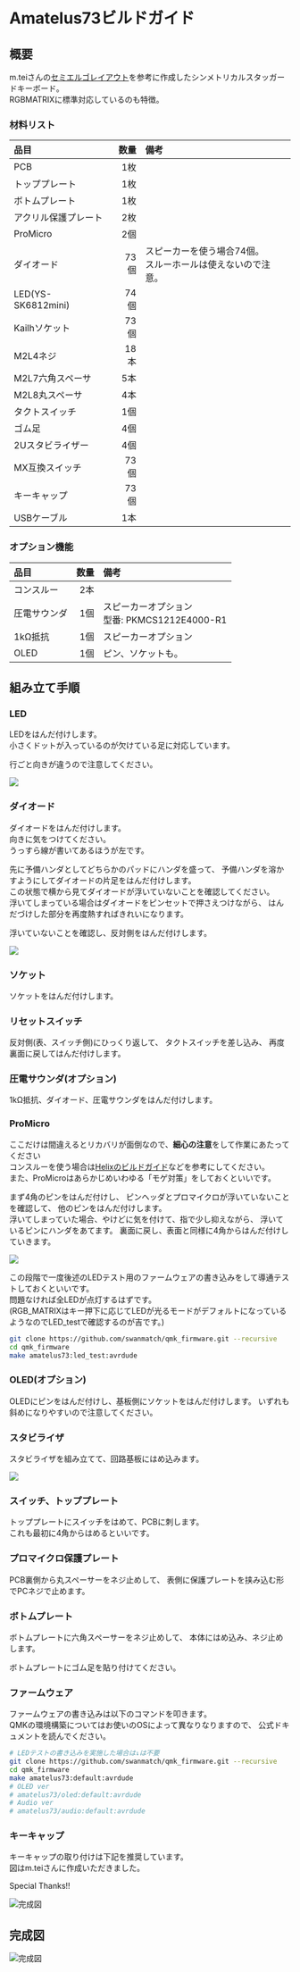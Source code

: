 # Amatelus73ビルドガイド

## 概要

m.teiさんの[セミエルゴレイアウト](https://github.com/mtei/SemiErgo_Layout)を参考に作成したシンメトリカルスタッガードキーボード。  
RGBMATRIXに標準対応しているのも特徴。


### 材料リスト

| 品目                    | 数量 | 備考 |
| :---------------------- | ---: | :--- |
| PCB                     |  1枚 |  |
| トッププレート          |  1枚 |  |
| ボトムプレート          |  1枚 |  |
| アクリル保護プレート    |  2枚 |  |
| ProMicro                |  2個 |  |
| ダイオード              | 73個 | スピーカーを使う場合74個。<br>スルーホールは使えないので注意。 |
| LED(YS-SK6812mini)      | 74個 |  |
| Kailhソケット           | 73個 |  |
| M2L4ネジ                | 18本 |  |
| M2L7六角スペーサ        |  5本 |  |
| M2L8丸スペーサ          |  4本 |  |
| タクトスイッチ          |  1個 |  |
| ゴム足                  |  4個 |  |
| 2Uスタビライザー         |  4個 |  |
| MX互換スイッチ          | 73個 |  |
| キーキャップ            | 73個 |  |
| USBケーブル             |  1本 |  |

### オプション機能

| 品目             | 数量 | 備考 |
| :--------------- | ---: | :--- |
| コンスルー       |  2本 |  |
| 圧電サウンダ     |  1個 | スピーカーオプション<br>型番: PKMCS1212E4000-R1 |
| 1kΩ抵抗         |  1個 | スピーカーオプション |
| OLED             |  1個 | ピン、ソケットも。 |


## 組み立て手順

### LED

LEDをはんだ付けします。  
小さくドットが入っているのが欠けている足に対応しています。

行ごと向きが違うので注意してください。

![](images/readme/process01.jpg)

### ダイオード

ダイオードをはんだ付けします。  
向きに気をつけてください。  
うっすら線が書いてあるほうが左です。

先に予備ハンダとしてどちらかのパッドにハンダを盛って、
予備ハンダを溶かすようにしてダイオードの片足をはんだ付けします。  
この状態で横から見てダイオードが浮いていないことを確認してください。  
浮いてしまっている場合はダイオードをピンセットで押さえつけながら、
はんだづけした部分を再度熱すればきれいになります。

浮いていないことを確認し、反対側をはんだ付けします。

![](images/readme/process02.jpg)


### ソケット

ソケットをはんだ付けします。


### リセットスイッチ

反対側(表、スイッチ側)にひっくり返して、
タクトスイッチを差し込み、
再度裏面に戻してはんだ付けします。


### 圧電サウンダ(オプション)

1kΩ抵抗、ダイオード、圧電サウンダをはんだ付けします。


### ProMicro

ここだけは間違えるとリカバリが面倒なので、**細心の注意**をして作業にあたってください  
コンスルーを使う場合は[Helixのビルドガイド](https://github.com/MakotoKurauchi/helix/blob/master/Doc/buildguide_jp.md#pro-micro)などを参考にしてください。  
また、ProMicroはあらかじめいわゆる「モゲ対策」をしておくといいです。


まず4角のピンをはんだ付けし、
ピンヘッダとプロマイクロが浮いていないことを確認して、
他のピンをはんだ付けします。  
浮いてしまっていた場合、やけどに気を付けて、指で少し抑えながら、
浮いているピンにハンダをあてます。
裏面に戻し、表面と同様に4角からはんだ付けしていきます。

![](images/readme/process03.jpg)

この段階で一度後述のLEDテスト用のファームウェアの書き込みをして導通テストしておくといいです。  
問題なければ全LEDが点灯するはずです。  
(RGB_MATRIXはキー押下に応じてLEDが光るモードがデフォルトになっているようなのでLED_testで確認するのが吉です。)

```sh
git clone https://github.com/swanmatch/qmk_firmware.git --recursive
cd qmk_firmware
make amatelus73:led_test:avrdude
```


### OLED(オプション)

OLEDにピンをはんだ付けし、基板側にソケットをはんだ付けします。
いずれも斜めになりやすいので注意してください。


### スタビライザ

スタビライザを組み立てて、回路基板にはめ込みます。

![](images/readme/process_stab.jpg)


### スイッチ、トッププレート

トッププレートにスイッチをはめて、PCBに刺します。  
これも最初に4角からはめるといいです。


### プロマイクロ保護プレート

PCB裏側から丸スペーサーをネジ止めして、
表側に保護プレートを挟み込む形でPCネジで止めます。


### ボトムプレート

ボトムプレートに六角スペーサーをネジ止めして、
本体にはめ込み、ネジ止めします。

ボトムプレートにゴム足を貼り付けてください。


### ファームウェア

ファームウェアの書き込みは以下のコマンドを叩きます。  
QMKの環境構築についてはお使いのOSによって異なりなりますので、
公式ドキュメントを読んでください。
```sh
# LEDテストの書き込みを実施した場合は↓は不要
git clone https://github.com/swanmatch/qmk_firmware.git --recursive
cd qmk_firmware
make amatelus73:default:avrdude
# OLED ver
# amatelus73/oled:default:avrdude
# Audio ver
# amatelus73/audio:default:avrdude
```

### キーキャップ

キーキャップの取り付けは下記を推奨しています。  
図はm.teiさんに作成いただきました。

Special Thanks!!

![完成図](images/readme/keycap.jpg)


## 完成図

![完成図](images/gallery/swan.jpg)
